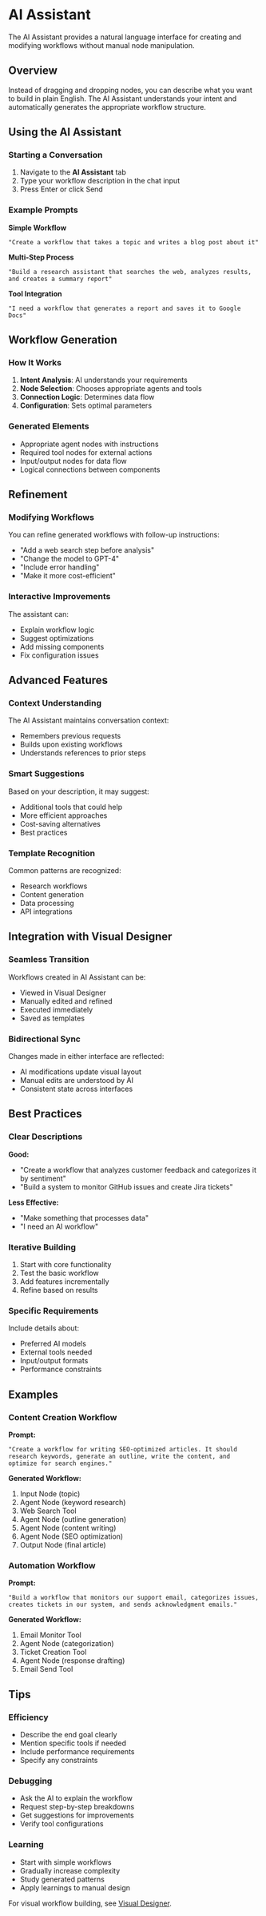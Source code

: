 # AI Assistant

The AI Assistant provides a natural language interface for creating and modifying workflows without manual node manipulation.

## Overview

Instead of dragging and dropping nodes, you can describe what you want to build in plain English. The AI Assistant understands your intent and automatically generates the appropriate workflow structure.

## Using the AI Assistant

### Starting a Conversation

1. Navigate to the **AI Assistant** tab
2. Type your workflow description in the chat input
3. Press Enter or click Send

### Example Prompts

**Simple Workflow**
```
"Create a workflow that takes a topic and writes a blog post about it"
```

**Multi-Step Process**
```
"Build a research assistant that searches the web, analyzes results, and creates a summary report"
```

**Tool Integration**
```
"I need a workflow that generates a report and saves it to Google Docs"
```

## Workflow Generation

### How It Works

1. **Intent Analysis**: AI understands your requirements
2. **Node Selection**: Chooses appropriate agents and tools
3. **Connection Logic**: Determines data flow
4. **Configuration**: Sets optimal parameters

### Generated Elements

- Appropriate agent nodes with instructions
- Required tool nodes for external actions
- Input/output nodes for data flow
- Logical connections between components

## Refinement

### Modifying Workflows

You can refine generated workflows with follow-up instructions:

- "Add a web search step before analysis"
- "Change the model to GPT-4"
- "Include error handling"
- "Make it more cost-efficient"

### Interactive Improvements

The assistant can:
- Explain workflow logic
- Suggest optimizations
- Add missing components
- Fix configuration issues

## Advanced Features

### Context Understanding

The AI Assistant maintains conversation context:
- Remembers previous requests
- Builds upon existing workflows
- Understands references to prior steps

### Smart Suggestions

Based on your description, it may suggest:
- Additional tools that could help
- More efficient approaches
- Cost-saving alternatives
- Best practices

### Template Recognition

Common patterns are recognized:
- Research workflows
- Content generation
- Data processing
- API integrations

## Integration with Visual Designer

### Seamless Transition

Workflows created in AI Assistant can be:
- Viewed in Visual Designer
- Manually edited and refined
- Executed immediately
- Saved as templates

### Bidirectional Sync

Changes made in either interface are reflected:
- AI modifications update visual layout
- Manual edits are understood by AI
- Consistent state across interfaces

## Best Practices

### Clear Descriptions

**Good:**
- "Create a workflow that analyzes customer feedback and categorizes it by sentiment"
- "Build a system to monitor GitHub issues and create Jira tickets"

**Less Effective:**
- "Make something that processes data"
- "I need an AI workflow"

### Iterative Building

1. Start with core functionality
2. Test the basic workflow
3. Add features incrementally
4. Refine based on results

### Specific Requirements

Include details about:
- Preferred AI models
- External tools needed
- Input/output formats
- Performance constraints

## Examples

### Content Creation Workflow

**Prompt:**
```
"Create a workflow for writing SEO-optimized articles. It should research keywords, generate an outline, write the content, and optimize for search engines."
```

**Generated Workflow:**
1. Input Node (topic)
2. Agent Node (keyword research)
3. Web Search Tool
4. Agent Node (outline generation)
5. Agent Node (content writing)
6. Agent Node (SEO optimization)
7. Output Node (final article)

### Automation Workflow

**Prompt:**
```
"Build a workflow that monitors our support email, categorizes issues, creates tickets in our system, and sends acknowledgment emails."
```

**Generated Workflow:**
1. Email Monitor Tool
2. Agent Node (categorization)
3. Ticket Creation Tool
4. Agent Node (response drafting)
5. Email Send Tool

## Tips

### Efficiency
- Describe the end goal clearly
- Mention specific tools if needed
- Include performance requirements
- Specify any constraints

### Debugging
- Ask the AI to explain the workflow
- Request step-by-step breakdowns
- Get suggestions for improvements
- Verify tool configurations

### Learning
- Start with simple workflows
- Gradually increase complexity
- Study generated patterns
- Apply learnings to manual design

For visual workflow building, see [Visual Designer](./visual-designer.md).